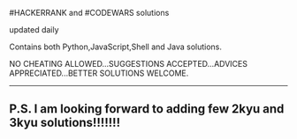 #HACKERRANK and #CODEWARS solutions

updated daily

Contains both Python,JavaScript,Shell and Java solutions.

NO CHEATING ALLOWED...SUGGESTIONS ACCEPTED...ADVICES APPRECIATED...BETTER SOLUTIONS WELCOME.

-----------------------------------------------------------------------
P.S. I  am looking forward to adding few 2kyu and 3kyu solutions!!!!!!!
-----------------------------------------------------------------------

